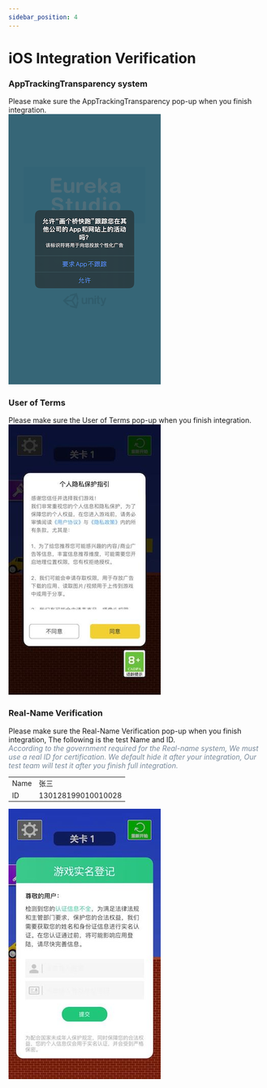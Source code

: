 ```yaml
---
sidebar_position: 4
---
```


# iOS Integration Verification

### AppTrackingTransparency system    
Please make sure the AppTrackingTransparency pop-up when you finish integration.       
![att](/img/test/att.png)

### User of Terms    
Please make sure the User of Terms pop-up when you finish integration.    
![useragreement](/img/test/useragreement.jpg)

### Real-Name Verification    
Please make sure the Real-Name Verification pop-up when you finish integration, The following is the test Name and ID.  <br />
*<font color="778899">According to the government required for the Real-name system, We must use a real ID for certification. We default hide it after your integration, Our test team will test it after you finish full integration.</font>*

<table>
  <tr>
    <td>Name</td>
    <td>张三</td>
  </tr>
  <tr>
    <td>ID</td>
    <td>130128199010010028</td>
  </tr>
</table>

![realname](/img/test/realname.jpg)

